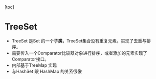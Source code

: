 [toc]

# TreeSet
* TreeSet 是Set 的一个**子类**，TreeSet集合没有重复元素。实现了去重与排序。
* 需要传入一个Comparator比较器对象进行排序，或者添加的元素实现了Comparator接口。
* 内部基于TreeMap 实现
* 与HashSet 跟 HashMap 的关系很像


